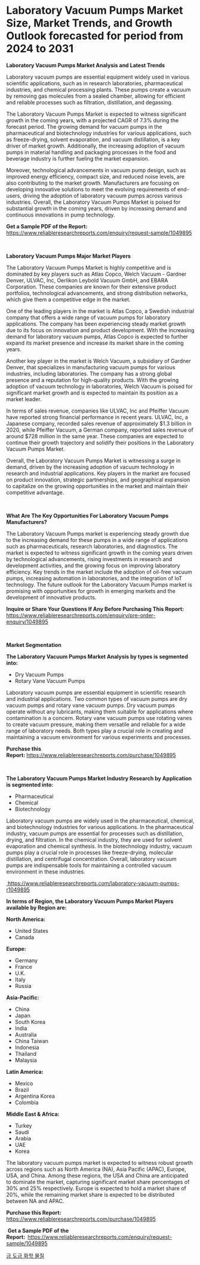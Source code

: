 <p><h1>Laboratory Vacuum Pumps Market Size, Market Trends, and Growth Outlook forecasted for period from 2024 to 2031</h1></p><p><strong>Laboratory Vacuum Pumps Market Analysis and Latest Trends</strong></p>
<p><p>Laboratory vacuum pumps are essential equipment widely used in various scientific applications, such as in research laboratories, pharmaceutical industries, and chemical processing plants. These pumps create a vacuum by removing gas molecules from a sealed chamber, allowing for efficient and reliable processes such as filtration, distillation, and degassing.</p><p>The Laboratory Vacuum Pumps Market is expected to witness significant growth in the coming years, with a projected CAGR of 7.3% during the forecast period. The growing demand for vacuum pumps in the pharmaceutical and biotechnology industries for various applications, such as freeze-drying, solvent evaporation, and vacuum distillation, is a key driver of market growth. Additionally, the increasing adoption of vacuum pumps in material handling and packaging processes in the food and beverage industry is further fueling the market expansion.</p><p>Moreover, technological advancements in vacuum pump design, such as improved energy efficiency, compact size, and reduced noise levels, are also contributing to the market growth. Manufacturers are focusing on developing innovative solutions to meet the evolving requirements of end-users, driving the adoption of laboratory vacuum pumps across various industries. Overall, the Laboratory Vacuum Pumps Market is poised for substantial growth in the coming years, driven by increasing demand and continuous innovations in pump technology.</p></p>
<p><strong>Get a Sample PDF of the Report:&nbsp;</strong> <a href="https://www.reliableresearchreports.com/enquiry/request-sample/1049895">https://www.reliableresearchreports.com/enquiry/request-sample/1049895</a></p>
<p>&nbsp;</p>
<p><strong>Laboratory Vacuum Pumps Major Market Players</strong></p>
<p><p>The Laboratory Vacuum Pumps Market is highly competitive and is dominated by key players such as Atlas Copco, Welch Vacuum - Gardner Denver, ULVAC, Inc, Oerlikon Leybold Vacuum GmbH, and EBARA Corporation. These companies are known for their extensive product portfolios, technological advancements, and strong distribution networks, which give them a competitive edge in the market.</p><p>One of the leading players in the market is Atlas Copco, a Swedish industrial company that offers a wide range of vacuum pumps for laboratory applications. The company has been experiencing steady market growth due to its focus on innovation and product development. With the increasing demand for laboratory vacuum pumps, Atlas Copco is expected to further expand its market presence and increase its market share in the coming years.</p><p>Another key player in the market is Welch Vacuum, a subsidiary of Gardner Denver, that specializes in manufacturing vacuum pumps for various industries, including laboratories. The company has a strong global presence and a reputation for high-quality products. With the growing adoption of vacuum technology in laboratories, Welch Vacuum is poised for significant market growth and is expected to maintain its position as a market leader.</p><p>In terms of sales revenue, companies like ULVAC, Inc and Pfeiffer Vacuum have reported strong financial performance in recent years. ULVAC, Inc, a Japanese company, recorded sales revenue of approximately $1.3 billion in 2020, while Pfeiffer Vacuum, a German company, reported sales revenue of around $728 million in the same year. These companies are expected to continue their growth trajectory and solidify their positions in the Laboratory Vacuum Pumps Market.</p><p>Overall, the Laboratory Vacuum Pumps Market is witnessing a surge in demand, driven by the increasing adoption of vacuum technology in research and industrial applications. Key players in the market are focused on product innovation, strategic partnerships, and geographical expansion to capitalize on the growing opportunities in the market and maintain their competitive advantage.</p></p>
<p>&nbsp;</p>
<p><strong>What Are The Key Opportunities For Laboratory Vacuum Pumps Manufacturers?</strong></p>
<p><p>The Laboratory Vacuum Pumps market is experiencing steady growth due to the increasing demand for these pumps in a wide range of applications such as pharmaceuticals, research laboratories, and diagnostics. The market is expected to witness significant growth in the coming years driven by technological advancements, rising investments in research and development activities, and the growing focus on improving laboratory efficiency. Key trends in the market include the adoption of oil-free vacuum pumps, increasing automation in laboratories, and the integration of IoT technology. The future outlook for the Laboratory Vacuum Pumps market is promising with opportunities for growth in emerging markets and the development of innovative products.</p></p>
<p><strong>Inquire or Share Your Questions If Any Before Purchasing This Report:</strong> <a href="https://www.reliableresearchreports.com/enquiry/pre-order-enquiry/1049895">https://www.reliableresearchreports.com/enquiry/pre-order-enquiry/1049895</a></p>
<p>&nbsp;</p>
<p><strong>Market Segmentation</strong></p>
<p><strong>The Laboratory Vacuum Pumps Market Analysis by types is segmented into:</strong></p>
<p><ul><li>Dry Vacuum Pumps</li><li>Rotary Vane Vacuum Pumps</li></ul></p>
<p><p>Laboratory vacuum pumps are essential equipment in scientific research and industrial applications. Two common types of vacuum pumps are dry vacuum pumps and rotary vane vacuum pumps. Dry vacuum pumps operate without any lubricants, making them suitable for applications where contamination is a concern. Rotary vane vacuum pumps use rotating vanes to create vacuum pressure, making them versatile and reliable for a wide range of laboratory needs. Both types play a crucial role in creating and maintaining a vacuum environment for various experiments and processes.</p></p>
<p><strong>Purchase this Report:&nbsp;</strong><a href="https://www.reliableresearchreports.com/purchase/1049895">https://www.reliableresearchreports.com/purchase/1049895</a></p>
<p>&nbsp;</p>
<p><strong>The Laboratory Vacuum Pumps Market Industry Research by Application is segmented into:</strong></p>
<p><ul><li>Pharmaceutical</li><li>Chemical</li><li>Biotechnology</li></ul></p>
<p><p>Laboratory vacuum pumps are widely used in the pharmaceutical, chemical, and biotechnology industries for various applications. In the pharmaceutical industry, vacuum pumps are essential for processes such as distillation, drying, and filtration. In the chemical industry, they are used for solvent evaporation and chemical synthesis. In the biotechnology industry, vacuum pumps play a crucial role in processes like freeze-drying, molecular distillation, and centrifugal concentration. Overall, laboratory vacuum pumps are indispensable tools for maintaining a controlled vacuum environment in these industries.</p></p>
<p><a href="https://www.reliableresearchreports.com/laboratory-vacuum-pumps-r1049895">&nbsp;https://www.reliableresearchreports.com/laboratory-vacuum-pumps-r1049895</a></p>
<p><strong>In terms of Region, the Laboratory Vacuum Pumps Market Players available by Region are:</strong></p>
<p>
    <p> <strong> North America: </strong>
        <ul>
            <li>United States</li>
            <li>Canada</li>
        </ul>
        </p> 
    <p> <strong> Europe: </strong>
        <ul>
            <li>Germany</li>
            <li>France</li>
            <li>U.K.</li>
            <li>Italy</li>
            <li>Russia</li>
        </ul>
        </p> 
    <p> <strong> Asia-Pacific: </strong>
        <ul>
            <li>China</li>
            <li>Japan</li>
            <li>South Korea</li>
            <li>India</li>
            <li>Australia</li>
            <li>China Taiwan</li>
            <li>Indonesia</li>
            <li>Thailand</li>
            <li>Malaysia</li>
        </ul>
        </p> 
    <p> <strong> Latin America: </strong>
        <ul>
            <li>Mexico</li>
            <li>Brazil</li>
            <li>Argentina Korea</li>
            <li>Colombia</li>
        </ul>
        </p> 
    <p> <strong> Middle East & Africa: </strong>
        <ul>
            <li>Turkey</li>
            <li>Saudi</li>
            <li>Arabia</li>
            <li>UAE</li>
            <li>Korea</li>
        </ul>
    </p>
    </p>
<p><p>The laboratory vacuum pumps market is expected to witness robust growth across regions such as North America (NA), Asia Pacific (APAC), Europe, USA, and China. Among these regions, the USA and China are anticipated to dominate the market, capturing significant market share percentages of 30% and 25% respectively. Europe is expected to hold a market share of 20%, while the remaining market share is expected to be distributed between NA and APAC.</p></p>
<p><strong>Purchase this Report: </strong><a href="https://www.reliableresearchreports.com/purchase/1049895">https://www.reliableresearchreports.com/purchase/1049895</a></p>
<p>&nbsp;<strong>Get a Sample PDF of the Report:&nbsp;&nbsp;</strong><a href="https://www.reliableresearchreports.com/enquiry/request-sample/1049895">https://www.reliableresearchreports.com/enquiry/request-sample/1049895</a></p>
<p><strong></strong></p>
<p><p><a href="https://github.com/sougarounis/Market-Research-Report-List-3/blob/main/407854629727.md">금 도금 화학 물질</a></p></p>